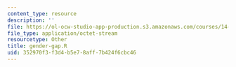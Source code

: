 ```yaml
---
content_type: resource
description: ''
file: https://ol-ocw-studio-app-production.s3.amazonaws.com/courses/14-382-econometrics-spring-2017/352970f3f3d4b5e78aff7b424f6cbc46_gender-gap.R
file_type: application/octet-stream
resourcetype: Other
title: gender-gap.R
uid: 352970f3-f3d4-b5e7-8aff-7b424f6cbc46
---
```

